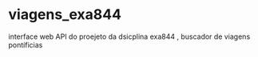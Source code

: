 # viagens_exa844
 interface web API do proejeto da dsicplina exa844 , buscador de viagens pontíficias 
